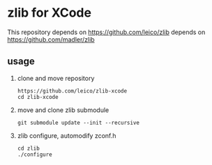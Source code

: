 zlib for XCode
==========

This repository depends on https://github.com/leico/zlib depends on https://github.com/madler/zlib

usage
-----

1. clone and move repository

    ```
    https://github.com/leico/zlib-xcode
    cd zlib-xcode
    ```
1. move and clone zlib submodule
    ```
    git submodule update --init --recursive
    ```
1. zlib configure, automodify zconf.h
    ```
    cd zlib
    ./configure
    ```
